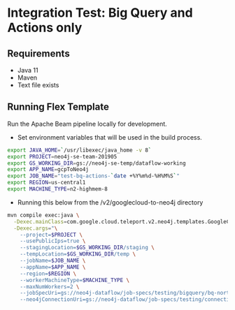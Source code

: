 #  Integration Test: Big Query and Actions only

## Requirements
* Java 11
* Maven
* Text file exists

## Running Flex Template

Run the Apache Beam pipeline locally for development.

* Set environment variables that will be used in the build process.
 ```sh
 export JAVA_HOME=`/usr/libexec/java_home -v 8`
 export PROJECT=neo4j-se-team-201905
 export GS_WORKING_DIR=gs://neo4j-se-temp/dataflow-working
 export APP_NAME=gcpToNeo4j
 export JOB_NAME="test-bq-actions-`date +%Y%m%d-%H%M%S`"
 export REGION=us-central1
 export MACHINE_TYPE=n2-highmem-8
 ```
* Running this below from the /v2/googlecloud-to-neo4j directory
 ```sh
 mvn compile exec:java \
   -Dexec.mainClass=com.google.cloud.teleport.v2.neo4j.templates.GoogleCloudToNeo4j \
   -Dexec.args="\
     --project=$PROJECT \
     --usePublicIps=true \
     --stagingLocation=$GS_WORKING_DIR/staging \
     --tempLocation=$GS_WORKING_DIR/temp \
     --jobName=$JOB_NAME \
     --appName=$APP_NAME \
     --region=$REGION \
     --workerMachineType=$MACHINE_TYPE \
     --maxNumWorkers=2 \
     --jobSpecUri=gs://neo4j-dataflow/job-specs/testing/bigquery/bq-northwind-actions-jobspec.json \
     --neo4jConnectionUri=gs://neo4j-dataflow/job-specs/testing/connection/auradb-free-connection.json"
 ```

